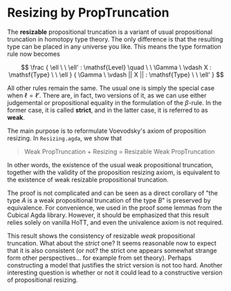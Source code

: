 # Resizing by PropTruncation

The **resizable** propositional truncation
is a variant of usual propositional truncation
in homotopy type theory.
The only difference is that the resulting type
can be placed in any universe you like.
This means the type formation rule now becomes

$$
\frac
{
\ell \ \ \ell' : \mathsf{Level}
\quad \ \
\Gamma \ \vdash X : \mathsf{Type} \ \ \ell
}
{
\Gamma \ \vdash || X || : \mathsf{Type} \ \ \ell'
}
$$

All other rules remain the same.
The usual one is simply the special case when $\ell=\ell'$.
There are, in fact, two versions of it,
as we can use either judgemental or propositional equality in the
formulation of the $\beta$-rule.
In the former case, it is called **strict**,
and in the latter case, it is referred to as **weak**.

The main purpose is to reformulate Voevodsky's axiom of proposition resizing.
In `Resizing.agda`, we show that

> Weak PropTruncation $+$ Resizing $=$ Resizable Weak PropTruncation

In other words, the existence of the usual weak propositional truncation, together with the validity of the proposition resizing axiom, is equivalent to the existence of weak resizable propositional truncation.

The proof is not complicated and can be seen as a direct corollary of "the type $A$ is a weak propositional truncation of the type $B$" is preserved
by equivalence.
For convenience,
we used in the proof some lemmas from the $\textsf{Cubical Agda}$ library.
However, it should be emphasized that this result relies solely on vanilla HoTT, and even the univalence axiom is not required.

This result shows the consistency of resizable *weak* propositional truncation. What about the *strict* one?
It seems reasonable now to expect that it is also consistent (or not? the strict one appears somewhat strange form other perspectives... for example from set theory). Perhaps constructing a model that justifies the strict version is not too hard. Another interesting question is whether or not it could lead to a constructive version of propositional resizing.
